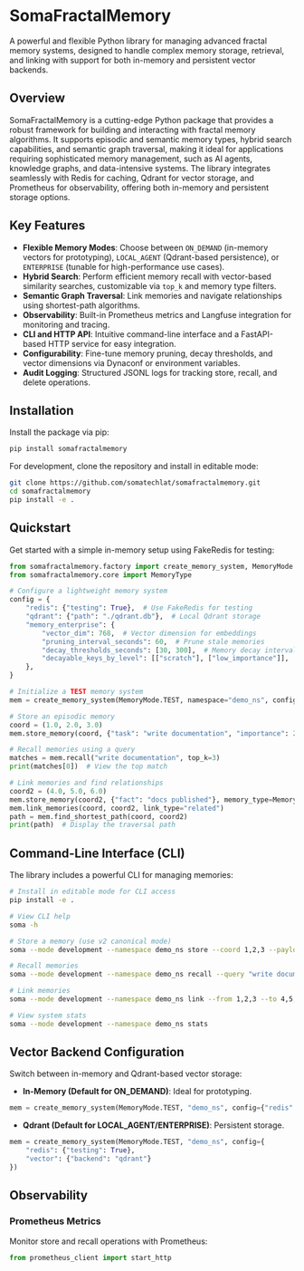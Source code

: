 # SomaFractalMemory

A powerful and flexible Python library for managing advanced fractal memory systems, designed to handle complex memory storage, retrieval, and linking with support for both in-memory and persistent vector backends.

## Overview

SomaFractalMemory is a cutting-edge Python package that provides a robust framework for building and interacting with fractal memory algorithms. It supports episodic and semantic memory types, hybrid search capabilities, and semantic graph traversal, making it ideal for applications requiring sophisticated memory management, such as AI agents, knowledge graphs, and data-intensive systems. The library integrates seamlessly with Redis for caching, Qdrant for vector storage, and Prometheus for observability, offering both in-memory and persistent storage options.

## Key Features

- **Flexible Memory Modes**: Choose between `ON_DEMAND` (in-memory vectors for prototyping), `LOCAL_AGENT` (Qdrant-based persistence), or `ENTERPRISE` (tunable for high-performance use cases).
- **Hybrid Search**: Perform efficient memory recall with vector-based similarity searches, customizable via `top_k` and memory type filters.
- **Semantic Graph Traversal**: Link memories and navigate relationships using shortest-path algorithms.
- **Observability**: Built-in Prometheus metrics and Langfuse integration for monitoring and tracing.
- **CLI and HTTP API**: Intuitive command-line interface and a FastAPI-based HTTP service for easy integration.
- **Configurability**: Fine-tune memory pruning, decay thresholds, and vector dimensions via Dynaconf or environment variables.
- **Audit Logging**: Structured JSONL logs for tracking store, recall, and delete operations.

## Installation

Install the package via pip:

```bash
pip install somafractalmemory
```

For development, clone the repository and install in editable mode:

```bash
git clone https://github.com/somatechlat/somafractalmemory.git
cd somafractalmemory
pip install -e .
```

## Quickstart

Get started with a simple in-memory setup using FakeRedis for testing:

```python
from somafractalmemory.factory import create_memory_system, MemoryMode
from somafractalmemory.core import MemoryType

# Configure a lightweight memory system
config = {
    "redis": {"testing": True},  # Use FakeRedis for testing
    "qdrant": {"path": "./qdrant.db"},  # Local Qdrant storage
    "memory_enterprise": {
        "vector_dim": 768,  # Vector dimension for embeddings
        "pruning_interval_seconds": 60,  # Prune stale memories
        "decay_thresholds_seconds": [30, 300],  # Memory decay intervals
        "decayable_keys_by_level": [["scratch"], ["low_importance"]],  # Decay rules
    },
}

# Initialize a TEST memory system
mem = create_memory_system(MemoryMode.TEST, namespace="demo_ns", config=config)

# Store an episodic memory
coord = (1.0, 2.0, 3.0)
mem.store_memory(coord, {"task": "write documentation", "importance": 2}, memory_type=MemoryType.EPISODIC)

# Recall memories using a query
matches = mem.recall("write documentation", top_k=3)
print(matches[0])  # View the top match

# Link memories and find relationships
coord2 = (4.0, 5.0, 6.0)
mem.store_memory(coord2, {"fact": "docs published"}, memory_type=MemoryType.SEMANTIC)
mem.link_memories(coord, coord2, link_type="related")
path = mem.find_shortest_path(coord, coord2)
print(path)  # Display the traversal path
```

## Command-Line Interface (CLI)

The library includes a powerful CLI for managing memories:

```bash
# Install in editable mode for CLI access
pip install -e .

# View CLI help
soma -h

# Store a memory (use v2 canonical mode)
soma --mode development --namespace demo_ns store --coord 1,2,3 --payload '{"task":"write docs","importance":2}' --type episodic

# Recall memories
soma --mode development --namespace demo_ns recall --query "write documentation" --top-k 3

# Link memories
soma --mode development --namespace demo_ns link --from 1,2,3 --to 4,5,6 --type related

# View system stats
soma --mode development --namespace demo_ns stats
```

## Vector Backend Configuration

Switch between in-memory and Qdrant-based vector storage:

- **In-Memory (Default for ON_DEMAND)**: Ideal for prototyping.

```python
mem = create_memory_system(MemoryMode.TEST, "demo_ns", config={"redis": {"testing": True}})
```

- **Qdrant (Default for LOCAL_AGENT/ENTERPRISE)**: Persistent storage.

```python
mem = create_memory_system(MemoryMode.TEST, "demo_ns", config={
    "redis": {"testing": True},
    "vector": {"backend": "qdrant"}
})
```

## Observability

### Prometheus Metrics

Monitor store and recall operations with Prometheus:

```python
from prometheus_client import start_http
